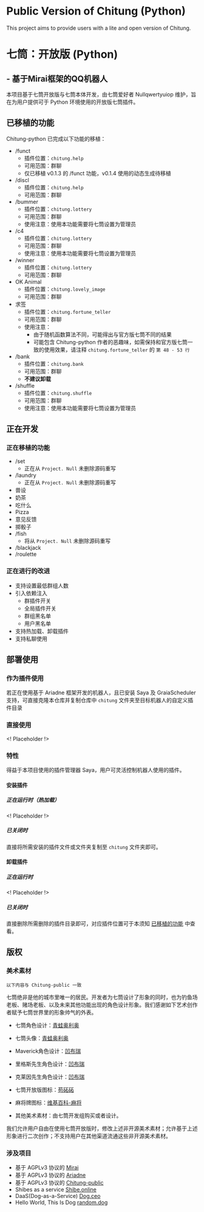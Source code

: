 # Public Version of Chitung (Python)

This project aims to provide users with a lite and open version of Chitung.

# 七筒：开放版 (Python)
## - 基于Mirai框架的QQ机器人

本项目基于七筒开放版与七筒本体开发，由七筒爱好者 Nullqwertyuiop 维护，旨在为用户提供可于 Python 环境使用的开放版七筒插件。

## 已移植的功能
Chitung-python 已完成以下功能的移植：

- /funct
  - 插件位置：`chitung.help`
  - 可用范围：群聊
  - 仅已移植 v0.1.3 的 /funct 功能，v0.1.4 使用的动态生成待移植
- /discl
  - 插件位置：`chitung.help`
  - 可用范围：群聊
- /bummer
  - 插件位置：`chitung.lottery`
  - 可用范围：群聊
  - 使用注意：使用本功能需要将七筒设置为管理员
- /c4
  - 插件位置：`chitung.lottery`
  - 可用范围：群聊
  - 使用注意：使用本功能需要将七筒设置为管理员
- /winner
  - 插件位置：`chitung.lottery`
  - 可用范围：群聊
- OK Animal
  - 插件位置：`chitung.lovely_image`
  - 可用范围：群聊
- 求签
  - 插件位置：`chitung.fortune_teller`
  - 可用范围：群聊
  - 使用注意：
    - 由于随机函数算法不同，可能得出与官方版七筒不同的结果
    - 可能包含 Chitung-python 作者的恶趣味，如需保持和官方版七筒一致的使用效果，请注释 `chitung.fortune_teller` 的 `第 48 - 53 行`
- /bank
  - 插件位置：`chitung.bank`
  - 可用范围：群聊
  - **不建议卸载**
- /shuffle
  - 插件位置：`chitung.shuffle`
  - 可用范围：群聊
  - 使用注意：使用本功能需要将七筒设置为管理员

## 正在开发

### 正在移植的功能
- /set
  - 正在从 `Project. Null` 未删除源码重写
- /laundry
  - 正在从 `Project. Null` 未删除源码重写
- 兽设
- 奶茶
- 吃什么
- Pizza
- 意见反馈
- 掷骰子
- /fish
  - 将从 `Project. Null` 未删除源码重写
- /blackjack
- /roulette

### 正在进行的改进
- 支持设置最低群组人数
- 引入依赖注入
  - 群插件开关
  - 全局插件开关
  - 群组黑名单
  - 用户黑名单
- 支持热加载、卸载插件
- 支持私聊使用

## 部署使用

### 作为插件使用
若正在使用基于 Ariadne 框架开发的机器人，且已安装 Saya 及 GraiaScheduler 支持，可直接克隆本仓库并复制仓库中 `chitung` 文件夹至目标机器人的自定义插件目录

### 直接使用
<! Placeholder !>

### 特性
得益于本项目使用的插件管理器 Saya，用户可灵活控制机器人使用的插件。
#### 安装插件
##### 正在运行时（热加载）
<! Placeholder !>
##### 已关闭时
直接将所需安装的插件文件或文件夹复制至 `chitung` 文件夹即可。
#### 卸载插件
##### 正在运行时
<! Placeholder !>
##### 已关闭时
直接删除所需删除的插件目录即可，对应插件位置可于本须知 [已移植的功能]() 中查看。

## 版权

### 美术素材
`以下内容与 Chitung-public 一致`

七筒绝非是他的城市里唯一的居民。开发者为七筒设计了形象的同时，也为钓鱼场老板、赌场老板、以及未来其他功能出现的角色设计形象。我们感谢如下艺术创作者赋予七筒世界里的形象帅气的外表。

- 七筒角色设计：[青蛙奥利奥](https://weibo.com/u/2843849155)
- 七筒头像：[青蛙奥利奥](https://weibo.com/u/2843849155)
- Maverick角色设计：[凹布瑞](https://weibo.com/u/5163824559)
- 里格斯先生角色设计：[凹布瑞](https://weibo.com/u/5163824559)
- 克莱因先生角色设计：[凹布瑞](https://weibo.com/u/5163824559)
- 七筒开放版图标：[苟砳砳](https://weibo.com/u/3095618097)
- 麻将牌图标：[维基百科-麻将](https://zh.wikipedia.org/wiki/%E9%BA%BB%E5%B0%86)

- 其他美术素材：由七筒开发组购买或者设计。

我们允许用户自由在使用七筒开放版时，修改上述非开源美术素材；允许基于上述形象进行二次创作；不支持用户在其他渠道流通这些非开源美术素材。

### 涉及项目

- 基于 AGPLv3 协议的 [Mirai](https://github.com/mamoe/mirai)
- 基于 AGPLv3 协议的 [Ariadne](https://github.com/GraiaProject/Ariadne)
- 基于 AGPLv3 协议的 [Chitung-public](https://github.com/KadokawaR/Chitung-public)
- Shibes as a service [Shibe.online]()
- DaaS(Dog-as-a-Service) [Dog.ceo]()
- Hello World, This Is Dog [random.dog]()